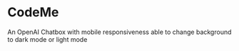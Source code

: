 # CodeMe
An OpenAI Chatbox with mobile responsiveness able to change background to dark mode or light mode 
